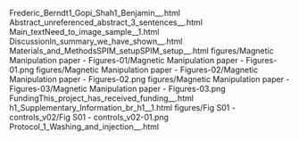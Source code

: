Frederic_Berndt1_Gopi_Shah1_Benjamin__.html
Abstract_unreferenced_abstract_3_sentences__.html
Main_textNeed_to_image_sample__1.html
DiscussionIn_summary_we_have_shown__.html
Materials_and_MethodsSPIM_setupSPIM_setup__.html
figures/Magnetic Manipulation paper - Figures-01/Magnetic Manipulation paper - Figures-01.png
figures/Magnetic Manipulation paper - Figures-02/Magnetic Manipulation paper - Figures-02.png
figures/Magnetic Manipulation paper - Figures-03/Magnetic Manipulation paper - Figures-03.png
FundingThis_project_has_received_funding__.html
h1_Supplementary_Information_br_h1__1.html
figures/Fig S01 - controls_v02/Fig S01 - controls_v02-01.png
Protocol_1_Washing_and_injection__.html